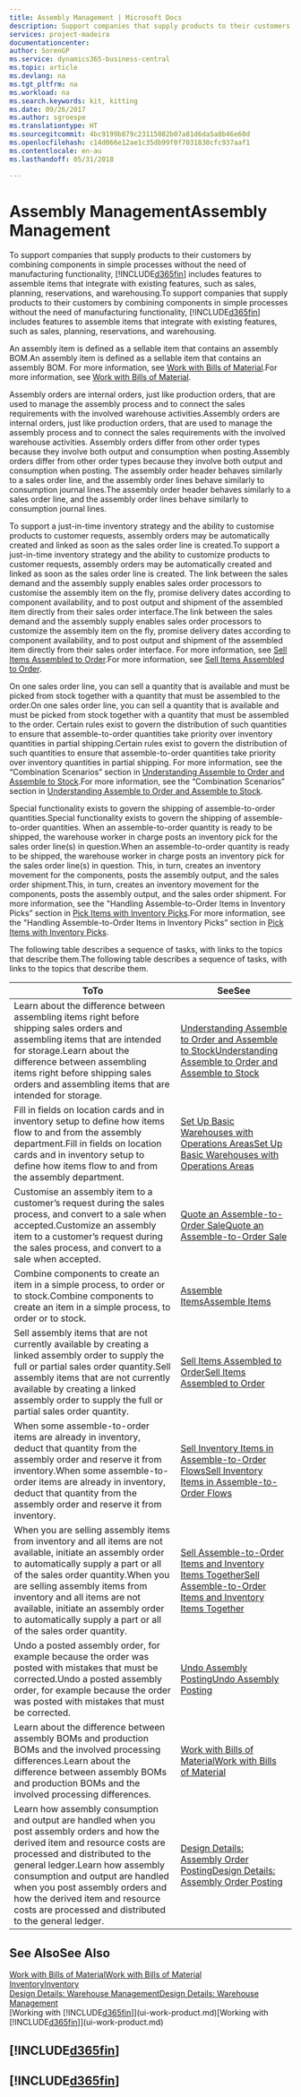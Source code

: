 ```yaml
---
title: Assembly Management | Microsoft Docs
description: Support companies that supply products to their customers by combining components in simple processes without the need of manufacturing functionality but with features to assemble items that integrate with existing features, such as sales, planning, reservations, and warehousing.
services: project-madeira
documentationcenter: 
author: SorenGP
ms.service: dynamics365-business-central
ms.topic: article
ms.devlang: na
ms.tgt_pltfrm: na
ms.workload: na
ms.search.keywords: kit, kitting
ms.date: 09/26/2017
ms.author: sgroespe
ms.translationtype: HT
ms.sourcegitcommit: 4bc9199b879c23115082b07a81d6da5a0b46e60d
ms.openlocfilehash: c14d066e12ae1c35db99f0f7031830cfc937aaf1
ms.contentlocale: en-au
ms.lasthandoff: 05/31/2018

---
```

# <a name="assembly-management"></a><span data-ttu-id="2e24d-103">Assembly Management</span><span class="sxs-lookup"><span data-stu-id="2e24d-103">Assembly Management</span></span>
<span data-ttu-id="2e24d-104">To support companies that supply products to their customers by combining components in simple processes without the need of manufacturing functionality, [!INCLUDE[d365fin](includes/d365fin_md.md)] includes features to assemble items that integrate with existing features, such as sales, planning, reservations, and warehousing.</span><span class="sxs-lookup"><span data-stu-id="2e24d-104">To support companies that supply products to their customers by combining components in simple processes without the need of manufacturing functionality, [!INCLUDE[d365fin](includes/d365fin_md.md)] includes features to assemble items that integrate with existing features, such as sales, planning, reservations, and warehousing.</span></span>  

 <span data-ttu-id="2e24d-105">An assembly item is defined as a sellable item that contains an assembly BOM.</span><span class="sxs-lookup"><span data-stu-id="2e24d-105">An assembly item is defined as a sellable item that contains an assembly BOM.</span></span> <span data-ttu-id="2e24d-106">For more information, see [Work with Bills of Material](inventory-how-work-BOMs.md).</span><span class="sxs-lookup"><span data-stu-id="2e24d-106">For more information, see [Work with Bills of Material](inventory-how-work-BOMs.md).</span></span>

 <span data-ttu-id="2e24d-107">Assembly orders are internal orders, just like production orders, that are used to manage the assembly process and to connect the sales requirements with the involved warehouse activities.</span><span class="sxs-lookup"><span data-stu-id="2e24d-107">Assembly orders are internal orders, just like production orders, that are used to manage the assembly process and to connect the sales requirements with the involved warehouse activities.</span></span> <span data-ttu-id="2e24d-108">Assembly orders differ from other order types because they involve both output and consumption when posting.</span><span class="sxs-lookup"><span data-stu-id="2e24d-108">Assembly orders differ from other order types because they involve both output and consumption when posting.</span></span> <span data-ttu-id="2e24d-109">The assembly order header behaves similarly to a sales order line, and the assembly order lines behave similarly to consumption journal lines.</span><span class="sxs-lookup"><span data-stu-id="2e24d-109">The assembly order header behaves similarly to a sales order line, and the assembly order lines behave similarly to consumption journal lines.</span></span>  

 <span data-ttu-id="2e24d-110">To support a just-in-time inventory strategy and the ability to customise products to customer requests, assembly orders may be automatically created and linked as soon as the sales order line is created.</span><span class="sxs-lookup"><span data-stu-id="2e24d-110">To support a just-in-time inventory strategy and the ability to customize products to customer requests, assembly orders may be automatically created and linked as soon as the sales order line is created.</span></span> <span data-ttu-id="2e24d-111">The link between the sales demand and the assembly supply enables sales order processors to customise the assembly item on the fly, promise delivery dates according to component availability, and to post output and shipment of the assembled item directly from their sales order interface.</span><span class="sxs-lookup"><span data-stu-id="2e24d-111">The link between the sales demand and the assembly supply enables sales order processors to customize the assembly item on the fly, promise delivery dates according to component availability, and to post output and shipment of the assembled item directly from their sales order interface.</span></span> <span data-ttu-id="2e24d-112">For more information, see [Sell Items Assembled to Order](assembly-how-to-sell-items-assembled-to-order.md).</span><span class="sxs-lookup"><span data-stu-id="2e24d-112">For more information, see [Sell Items Assembled to Order](assembly-how-to-sell-items-assembled-to-order.md).</span></span>  

 <span data-ttu-id="2e24d-113">On one sales order line, you can sell a quantity that is available and must be picked from stock together with a quantity that must be assembled to the order.</span><span class="sxs-lookup"><span data-stu-id="2e24d-113">On one sales order line, you can sell a quantity that is available and must be picked from stock together with a quantity that must be assembled to the order.</span></span> <span data-ttu-id="2e24d-114">Certain rules exist to govern the distribution of such quantities to ensure that assemble-to-order quantities take priority over inventory quantities in partial shipping.</span><span class="sxs-lookup"><span data-stu-id="2e24d-114">Certain rules exist to govern the distribution of such quantities to ensure that assemble-to-order quantities take priority over inventory quantities in partial shipping.</span></span> <span data-ttu-id="2e24d-115">For more information, see the “Combination Scenarios” section in [Understanding Assemble to Order and Assemble to Stock](assembly-assemble-to-order-or-assemble-to-stock.md).</span><span class="sxs-lookup"><span data-stu-id="2e24d-115">For more information, see the “Combination Scenarios” section in [Understanding Assemble to Order and Assemble to Stock](assembly-assemble-to-order-or-assemble-to-stock.md).</span></span>  

 <span data-ttu-id="2e24d-116">Special functionality exists to govern the shipping of assemble-to-order quantities.</span><span class="sxs-lookup"><span data-stu-id="2e24d-116">Special functionality exists to govern the shipping of assemble-to-order quantities.</span></span> <span data-ttu-id="2e24d-117">When an assemble-to-order quantity is ready to be shipped, the warehouse worker in charge posts an inventory pick for the sales order line(s) in question.</span><span class="sxs-lookup"><span data-stu-id="2e24d-117">When an assemble-to-order quantity is ready to be shipped, the warehouse worker in charge posts an inventory pick for the sales order line(s) in question.</span></span> <span data-ttu-id="2e24d-118">This, in turn, creates an inventory movement for the components, posts the assembly output, and the sales order shipment.</span><span class="sxs-lookup"><span data-stu-id="2e24d-118">This, in turn, creates an inventory movement for the components, posts the assembly output, and the sales order shipment.</span></span> <span data-ttu-id="2e24d-119">For more information, see the "Handling Assemble-to-Order Items in Inventory Picks” section in [Pick Items with Inventory Picks](warehouse-how-to-pick-items-with-inventory-picks.md).</span><span class="sxs-lookup"><span data-stu-id="2e24d-119">For more information, see the "Handling Assemble-to-Order Items in Inventory Picks” section in [Pick Items with Inventory Picks](warehouse-how-to-pick-items-with-inventory-picks.md).</span></span>

<span data-ttu-id="2e24d-120">The following table describes a sequence of tasks, with links to the topics that describe them.</span><span class="sxs-lookup"><span data-stu-id="2e24d-120">The following table describes a sequence of tasks, with links to the topics that describe them.</span></span>   

|<span data-ttu-id="2e24d-121">**To**</span><span class="sxs-lookup"><span data-stu-id="2e24d-121">**To**</span></span>|<span data-ttu-id="2e24d-122">**See**</span><span class="sxs-lookup"><span data-stu-id="2e24d-122">**See**</span></span>|  
|------------|-------------|  
|<span data-ttu-id="2e24d-123">Learn about the difference between assembling items right before shipping sales orders and assembling items that are intended for storage.</span><span class="sxs-lookup"><span data-stu-id="2e24d-123">Learn about the difference between assembling items right before shipping sales orders and assembling items that are intended for storage.</span></span>|[<span data-ttu-id="2e24d-124">Understanding Assemble to Order and Assemble to Stock</span><span class="sxs-lookup"><span data-stu-id="2e24d-124">Understanding Assemble to Order and Assemble to Stock</span></span>](assembly-assemble-to-order-or-assemble-to-stock.md)|
|<span data-ttu-id="2e24d-125">Fill in fields on location cards and in inventory setup to define how items flow to and from the assembly department.</span><span class="sxs-lookup"><span data-stu-id="2e24d-125">Fill in fields on location cards and in inventory setup to define how items flow to and from the assembly department.</span></span>|[<span data-ttu-id="2e24d-126">Set Up Basic Warehouses with Operations Areas</span><span class="sxs-lookup"><span data-stu-id="2e24d-126">Set Up Basic Warehouses with Operations Areas</span></span>](warehouse-how-to-set-up-basic-warehouses-with-operations-areas.md)|
|<span data-ttu-id="2e24d-127">Customise an assembly item to a customer’s request during the sales process, and convert to a sale when accepted.</span><span class="sxs-lookup"><span data-stu-id="2e24d-127">Customize an assembly item to a customer’s request during the sales process, and convert to a sale when accepted.</span></span>|[<span data-ttu-id="2e24d-128">Quote an Assemble-to-Order Sale</span><span class="sxs-lookup"><span data-stu-id="2e24d-128">Quote an Assemble-to-Order Sale</span></span>](assembly-how-to-quote-an-assemble-to-order-sale.md)|
|<span data-ttu-id="2e24d-129">Combine components to create an item in a simple process, to order or to stock.</span><span class="sxs-lookup"><span data-stu-id="2e24d-129">Combine components to create an item in a simple process, to order or to stock.</span></span>|[<span data-ttu-id="2e24d-130">Assemble Items</span><span class="sxs-lookup"><span data-stu-id="2e24d-130">Assemble Items</span></span>](assembly-how-to-assemble-items.md)|  
|<span data-ttu-id="2e24d-131">Sell assembly items that are not currently available by creating a linked assembly order to supply the full or partial sales order quantity.</span><span class="sxs-lookup"><span data-stu-id="2e24d-131">Sell assembly items that are not currently available by creating a linked assembly order to supply the full or partial sales order quantity.</span></span>|[<span data-ttu-id="2e24d-132">Sell Items Assembled to Order</span><span class="sxs-lookup"><span data-stu-id="2e24d-132">Sell Items Assembled to Order</span></span>](assembly-how-to-sell-items-assembled-to-order.md)|
|<span data-ttu-id="2e24d-133">When some assemble-to-order items are already in inventory, deduct that quantity from the assembly order and reserve it from inventory.</span><span class="sxs-lookup"><span data-stu-id="2e24d-133">When some assemble-to-order items are already in inventory, deduct that quantity from the assembly order and reserve it from inventory.</span></span>|[<span data-ttu-id="2e24d-134">Sell Inventory Items in Assemble-to-Order Flows</span><span class="sxs-lookup"><span data-stu-id="2e24d-134">Sell Inventory Items in Assemble-to-Order Flows</span></span>](assembly-how-to-sell-inventory-items-in-assemble-to-order-flows.md)|  
|<span data-ttu-id="2e24d-135">When you are selling assembly items from inventory and all items are not available, initiate an assembly order to automatically supply a part or all of the sales order quantity.</span><span class="sxs-lookup"><span data-stu-id="2e24d-135">When you are selling assembly items from inventory and all items are not available, initiate an assembly order to automatically supply a part or all of the sales order quantity.</span></span>|[<span data-ttu-id="2e24d-136">Sell Assemble-to-Order Items and Inventory Items Together</span><span class="sxs-lookup"><span data-stu-id="2e24d-136">Sell Assemble-to-Order Items and Inventory Items Together</span></span>](assembly-how-to-sell-assemble-to-order-items-and-inventory-items-together.md)|
|<span data-ttu-id="2e24d-137">Undo a posted assembly order, for example because the order was posted with mistakes that must be corrected.</span><span class="sxs-lookup"><span data-stu-id="2e24d-137">Undo a posted assembly order, for example because the order was posted with mistakes that must be corrected.</span></span>|[<span data-ttu-id="2e24d-138">Undo Assembly Posting</span><span class="sxs-lookup"><span data-stu-id="2e24d-138">Undo Assembly Posting</span></span>](assembly-how-to-undo-assembly-posting.md)|
|<span data-ttu-id="2e24d-139">Learn about the difference between assembly BOMs and production BOMs and the involved processing differences.</span><span class="sxs-lookup"><span data-stu-id="2e24d-139">Learn about the difference between assembly BOMs and production BOMs and the involved processing differences.</span></span>|[<span data-ttu-id="2e24d-140">Work with Bills of Material</span><span class="sxs-lookup"><span data-stu-id="2e24d-140">Work with Bills of Material</span></span>](inventory-how-work-BOMs.md)|
|<span data-ttu-id="2e24d-141">Learn how assembly consumption and output are handled when you post assembly orders and how the derived item and resource costs are processed and distributed to the general ledger.</span><span class="sxs-lookup"><span data-stu-id="2e24d-141">Learn how assembly consumption and output are handled when you post assembly orders and how the derived item and resource costs are processed and distributed to the general ledger.</span></span>|[<span data-ttu-id="2e24d-142">Design Details: Assembly Order Posting</span><span class="sxs-lookup"><span data-stu-id="2e24d-142">Design Details: Assembly Order Posting</span></span>](design-details-assembly-order-posting.md)|  

## <a name="see-also"></a><span data-ttu-id="2e24d-143">See Also</span><span class="sxs-lookup"><span data-stu-id="2e24d-143">See Also</span></span>  
[<span data-ttu-id="2e24d-144">Work with Bills of Material</span><span class="sxs-lookup"><span data-stu-id="2e24d-144">Work with Bills of Material</span></span>](inventory-how-work-BOMs.md)  
[<span data-ttu-id="2e24d-145">Inventory</span><span class="sxs-lookup"><span data-stu-id="2e24d-145">Inventory</span></span>](inventory-manage-inventory.md)  
[<span data-ttu-id="2e24d-146">Design Details: Warehouse Management</span><span class="sxs-lookup"><span data-stu-id="2e24d-146">Design Details: Warehouse Management</span></span>](design-details-warehouse-management.md)  
<span data-ttu-id="2e24d-147">[Working with [!INCLUDE[d365fin](includes/d365fin_md.md)]](ui-work-product.md)</span><span class="sxs-lookup"><span data-stu-id="2e24d-147">[Working with [!INCLUDE[d365fin](includes/d365fin_md.md)]](ui-work-product.md)</span></span>

## [!INCLUDE[d365fin](includes/free_trial_md.md)]  
## [!INCLUDE[d365fin](includes/training_link_md.md)]

